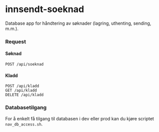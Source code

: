 # innsendt-soeknad

Database app for håndtering av søknader (lagring, uthenting, sending, m.m.).

### Request

#### Søknad

`POST /api/soeknad`

#### Kladd

`POST /api/kladd`\
`GET /api/kladd`\
`DELETE /api/kladd`

### Databasetilgang 

For å enkelt få tilgang til databasen i dev eller prod kan du kjøre scriptet `nav_db_access.sh`. 
